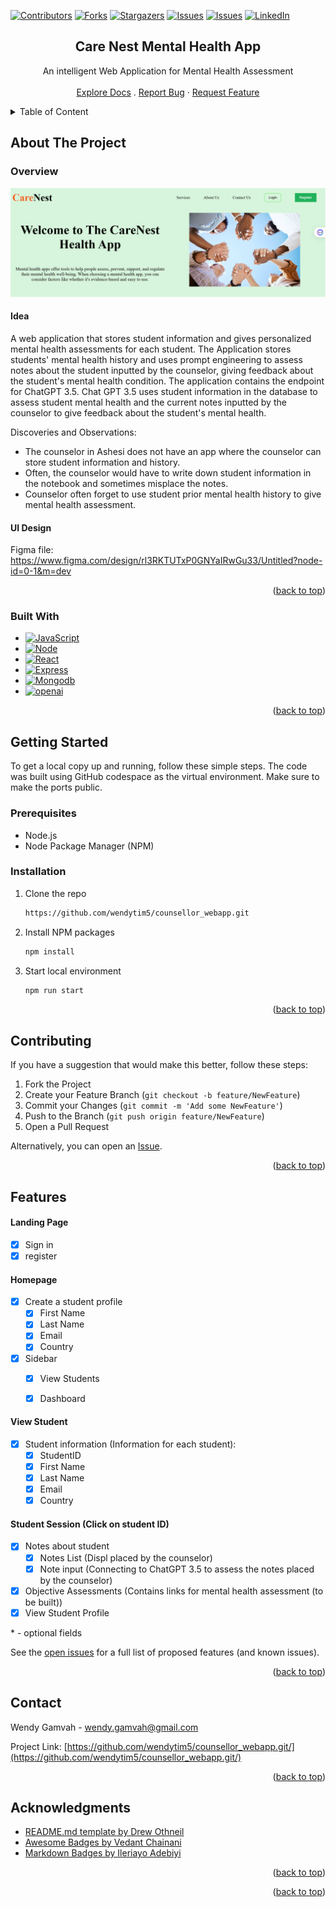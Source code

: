 <a name="readme-top"></a>


<!-- PROJECT SHIELDS -->
[![Contributors][contributors-shield]][contributors-url]
[![Forks][forks-shield]][forks-url]
[![Stargazers][stars-shield]][stars-url]
[![Issues][issues-shield]][issues-url]
[![Issues][issues-shield]][issues-url]
[![LinkedIn][linkedin-shield]][linkedin-url]


<!-- PROJECT LOGO -->
<div align="center">
  <h2 align="center">Care Nest Mental Health App</h2>
  <p align="center">
    An intelligent Web Application for Mental Health Assessment
    <br />
    <br />
    <a href="https://github.com/wendytim5/counsellor_webapp">Explore Docs</a>
    .
<!--     <a href="https://www.youtube.com/channel/UCRWhX1g2ADZKLWMflBtVNxQ">View Demo</a>
    · -->
    <a href="https://github.com/wendytim5/counsellor_webapp/issues">Report Bug</a>
    ·
    <a href="https://github.com/wendytim5/counsellor_webapp/issues">Request Feature</a>
  </p>  
</div>


<!-- TABLE OF CONTENT -->
<details>
  <summary>Table of Content</summary>
  <ul>
    <li>
      <a href="#about-the-project">About The Project</a>
      <ul>
        <li><a href="#overview">Overview</a></li>
        <li><a href="#built-with">Built With</a></li>
      </ul>
    </li>
    <li>
      <a href="#getting-started">Getting Started</a>
      <ul>
        <li><a href="#prerequisites">Prerequisites</a></li>
        <li><a href="#installation">Installation</a></li>
      </ul>
    </li>
    <li><a href="#features">Features</a></li>
    <li><a href="#contributing">Contributing</a></li>
    <li><a href="#contact">Contact</a></li>
    <li><a href="#acknowledgments">Acknowledgments</a></li>
  </ul>
</details>


<!-- ABOUT THE PROJECT -->
## About The Project

### Overview

[![Product Name Screen Shot][product-screenshot]](https://example.com)

#### Idea
A web application that stores student information and gives personalized mental health assessments for each student. The Application stores students' mental health history and uses prompt engineering to assess notes about the student inputted by the counselor, giving feedback about the student's mental health condition. The application contains the endpoint for ChatGPT 3.5. Chat GPT 3.5 uses student information in the database to assess student mental health and the current notes inputted by the counselor to give feedback about the student's mental health.



Discoveries and Observations:
* The counselor in Ashesi does not have an app where the counselor can store student information and history.
* Often, the counselor would have to write down student information in the notebook and sometimes misplace the notes.
* Counselor often forget to use student prior mental health history to give mental health assessment.


#### UI Design
Figma file:  https://www.figma.com/design/rl3RKTUTxP0GNYaIRwGu33/Untitled?node-id=0-1&m=dev

<p align="right">(<a href="#readme-top">back to top</a>)</p>


### Built With


* [![JavaScript][JavaScript]][JavaScript-url]
* [![Node][Node]][Node-url]
* [![React][React.js]][React-url]
* [![Express][Express.js]][Express-url]
* [![Mongodb][Mongodb]][Mongodb-url]
* [![openai][openai]][openai-url]

<p align="right">(<a href="#readme-top">back to top</a>)</p>


<!-- GETTING STARTED -->
## Getting Started

To get a local copy up and running, follow these simple steps. The code was built using GitHub codespace as the virtual environment. Make sure to make the ports public.

### Prerequisites

* Node.js
* Node Package Manager (NPM)

### Installation

1. Clone the repo
   ```sh
   https://github.com/wendytim5/counsellor_webapp.git
   ```
3. Install NPM packages
   ```sh
   npm install
   ```
4. Start local environment
   ```sh
   npm run start
   ```

<p align="right">(<a href="#readme-top">back to top</a>)</p>


<!-- CONTRIBUTING -->
## Contributing

If you have a suggestion that would make this better, follow these steps:

1. Fork the Project
2. Create your Feature Branch (`git checkout -b feature/NewFeature`)
3. Commit your Changes (`git commit -m 'Add some NewFeature'`)
4. Push to the Branch (`git push origin feature/NewFeature`)
5. Open a Pull Request

Alternatively, you can open an [Issue](https://github.com/wendytim5/counsellor_webapp.git).

<p align="right">(<a href="#readme-top">back to top</a>)</p>


<!-- FEATURES -->
## Features

#### Landing Page
- [x] Sign in
- [x] register

#### Homepage
- [x] Create a student profile
  - [x] First Name
  - [x] Last Name
  - [x] Email
  - [x] Country 
- [x] Sidebar
  - [x] View Students
  - [x] Dashboard


#### View Student
- [x] Student information (Information for each student):
  - [x] StudentID
  - [X] First Name
  - [x] Last Name
  - [x] Email
  - [x] Country
     
#### Student Session (Click on student ID)    
- [x] Notes about student
  - [x] Notes List (Displ placed by the counselor)
  - [x] Note input (Connecting to ChatGPT 3.5 to assess the notes placed by the counselor)
- [x] Objective Assessments (Contains links for mental health assessment (to be built))
- [x] View Student Profile
      
\* - optional fields

See the [open issues](https://github.com/wendytim5/counsellor_webapp.git/issues) for a full list of proposed features (and known issues).

<p align="right">(<a href="#readme-top">back to top</a>)</p>


<!-- CONTACT -->
## Contact

Wendy Gamvah - wendy.gamvah@gmail.com

Project Link: [https://github.com/wendytim5/counsellor_webapp.git/](https://github.com/wendytim5/counsellor_webapp.git/)

<p align="right">(<a href="#readme-top">back to top</a>)</p>


<!-- ACKNOWLEDGMENTS -->
## Acknowledgments

* [README.md template by Drew Othneil](https://github.com/othneildrew/Best-README-Template)
* [Awesome Badges by Vedant Chainani](https://dev.to/envoy_/150-badges-for-github-pnk)
* [Markdown Badges by Ileriayo Adebiyi](https://github.com/Ileriayo/markdown-badges)

<p align="right">(<a href="#readme-top">back to top</a>)</p>


<p align="right">(<a href="#readme-top">back to top</a>)</p>



<!-- MARKDOWN LINKS & IMAGES -->
<!-- https://www.markdownguide.org/basic-syntax/#reference-style-links -->
[contributors-shield]: https://img.shields.io/github/contributors/wendytim5/counsellor_webapp.svg?style=for-the-badge
[contributors-url]: https://github.com/wendytim5/counsellor_webapp/graphs/contributors
[forks-shield]: https://img.shields.io/github/forks/wendytim5/counsellor_webapp.svg?style=for-the-badge
[forks-url]: https://github.com/wendytim5/counsellor_webapp/network/members
[stars-shield]: https://img.shields.io/github/stars/wendytim5/counsellor_webapp.svg?style=for-the-badge
[stars-url]: https://github.com/wendytim5/counsellor_webapp/stargazers
[issues-shield]: https://img.shields.io/github/issues/wendytim5/counsellor_webapp.svg?style=for-the-badge
[issues-url]: https://github.com/wendytim5/counsellor_webapp/issues
[issues-url]: https://github.com/wendytim5/counsellor_webapp.git/issues
[linkedin-shield]: https://img.shields.io/badge/-LinkedIn-black.svg?style=for-the-badge&logo=linkedin&colorB=555
[linkedin-url]: https://www.linkedin.com/in/wendy-pasiah/
[product-screenshot]: carenest.png


[JavaScript]: https://img.shields.io/badge/JavaScript-F7DF1E?style=for-the-badge&logo=javascript&logoColor=black
[JavaScript-url]: https://developer.mozilla.org/en-US/docs/Learn/JavaScript/First_steps/What_is_JavaScript
[Node]: https://img.shields.io/badge/Node.js-43853D?style=for-the-badge&logo=node.js&logoColor=white
[Node-url]: https://nodejs.org/en
[React.js]: https://img.shields.io/badge/React-20232A?style=for-the-badge&logo=react&logoColor=61DAFB
[React-url]: https://reactjs.org/
[Express.js]: https://img.shields.io/badge/Express.js-404D59?style=for-the-badge&logo=express&logoColor=white
[Express-url]: https://expressjs.com/
[Mongodb]: https://img.shields.io/badge/mongodb-20232A?style=for-the-badge&logo=mongodb&logoColor=61DAFB
[Mongodb-url]: https://mongodb.org/
[openai]: https://img.shields.io/badge/openai-20232A?style=for-the-badge&logo=openai&logoColor=61DAFB
[openai-url]: https://openai.com/
